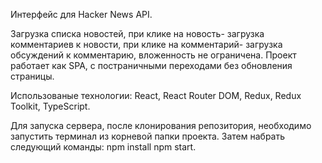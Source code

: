 Интерфейс для Hacker News API.

Загрузка списка новостей, при клике на новость- загрузка комментариев к новости, при клике на комментарий- загрузка обсуждений к комментарию, вложенность не ограничена.
Проект работает как SPA, с постраничными переходами без обновления страницы.

Использованые технологии: React, React Router DOM, Redux, Redux Toolkit, TypeScript.

Для запуска сервера, после клонирования репозитория, необходимо запустить терминал из корневой папки проекта. Затем набрать следующий команды: npm install npm start.
